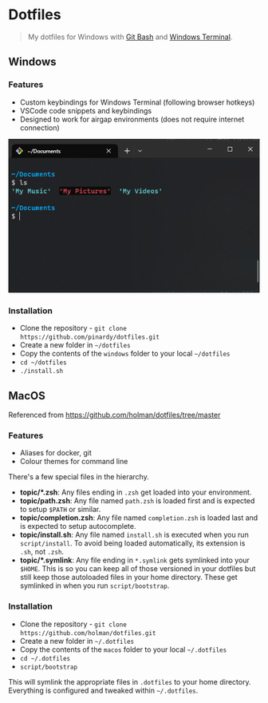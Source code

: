 # Dotfiles

> My dotfiles for Windows with [Git Bash](https://git-scm.com/downloads) and [Windows Terminal](https://github.com/microsoft/terminal).

## Windows

### Features

- Custom keybindings for Windows Terminal (following browser hotkeys)
- VSCode code snippets and keybindings
- Designed to work for airgap environments (does not require internet connection)

![Screenshot](https://raw.githubusercontent.com/pinardy/dotfiles/main/images/windows-terminal.PNG)

### Installation

- Clone the repository - `git clone https://github.com/pinardy/dotfiles.git`
- Create a new folder in `~/dotfiles`
- Copy the contents of the `windows` folder to your local `~/dotfiles`
- `cd ~/dotfiles`
- `./install.sh`

## MacOS

Referenced from https://github.com/holman/dotfiles/tree/master

### Features

- Aliases for docker, git
- Colour themes for command line

There's a few special files in the hierarchy.

- **topic/\*.zsh**: Any files ending in `.zsh` get loaded into your
  environment.
- **topic/path.zsh**: Any file named `path.zsh` is loaded first and is
  expected to setup `$PATH` or similar.
- **topic/completion.zsh**: Any file named `completion.zsh` is loaded
  last and is expected to setup autocomplete.
- **topic/install.sh**: Any file named `install.sh` is executed when you run `script/install`. To avoid being loaded automatically, its extension is `.sh`, not `.zsh`.
- **topic/\*.symlink**: Any file ending in `*.symlink` gets symlinked into
  your `$HOME`. This is so you can keep all of those versioned in your dotfiles
  but still keep those autoloaded files in your home directory. These get
  symlinked in when you run `script/bootstrap`.

### Installation

- Clone the repository - `git clone https://github.com/holman/dotfiles.git`
- Create a new folder in `~/.dotfiles`
- Copy the contents of the `macos` folder to your local `~/.dotfiles`
- `cd ~/.dotfiles`
- `script/bootstrap`

This will symlink the appropriate files in `.dotfiles` to your home directory.
Everything is configured and tweaked within `~/.dotfiles`.
